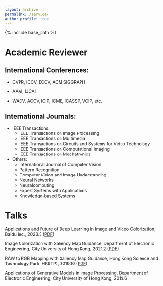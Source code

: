```yaml
---
layout: archive
permalink: /service/
author_profile: true
---
```


{% include base_path %}

**Academic Reviewer**
======

## International Conferences:

- CVPR, ICCV, ECCV, ACM SIGGRAPH

- AAAI, IJCAI

- WACV, ACCV, ICIP, ICME, ICASSP, VCIP, etc.

## International Journals:

<ul>

<li>IEEE Transactions:
<ul>
<li>IEEE Transactions on Image Processing</li>
<li>IEEE Transactions on Multimedia</li>
<li>IEEE Transactions on Circuits and Systems for Video Technology</li>
<li>IEEE Transactions on Computational Imaging</li>
<li>IEEE Transactions on Mechatronics</li>
</ul>
</li>

<li>Others:
<ul>
<li>International Journal of Computer Vision</li>
<li>Pattern Recognition</li>
<li>Computer Vision and Image Understanding</li>
<li>Neural Networks</li>
<li>Neuralcomputing</li>
<li>Expert Systems with Applications</li>
<li>Knowledge-based Systems</li>
</ul>
</li>

</ul>

**Talks**
======

Applications and Future of Deep Learning in Image and Video Colorization, Baidu Inc., 2023.3 ([PDF]())

Image Colorization with Saliency Map Guidance, Department of Electronic Engineering, City University of Hong Kong, 2021.2 ([PDF](../talks/20210205_SGGAN))

RAW to RGB Mapping with Saliency Map Guidance, Hong Kong Science and Technology Park (HKSTP), 2019.10 ([PDF]())

Applications of Generative Models in Image Processing, Department of Electronic Engineering, City University of Hong Kong, 2019.6
